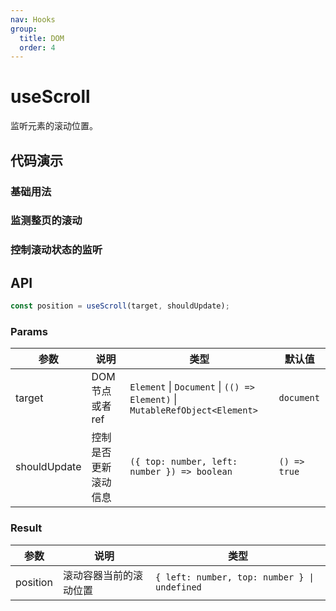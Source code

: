 ```yaml
---
nav: Hooks
group:
  title: DOM
  order: 4
---
```


# useScroll

监听元素的滚动位置。

## 代码演示

### 基础用法

<code hideActions='["CSB"]' src="./demo/demo1.tsx"></code>

### 监测整页的滚动

<code hideActions='["CSB"]' src="./demo/demo2.tsx"></code>

### 控制滚动状态的监听

<code hideActions='["CSB"]' src="./demo/demo3.tsx"></code>

## API

```typescript
const position = useScroll(target, shouldUpdate);
```

### Params

| 参数         | 说明                 | 类型                                                                        | 默认值       |
| ------------ | -------------------- | --------------------------------------------------------------------------- | ------------ |
| target       | DOM 节点或者 ref     | `Element` \| `Document` \| `(() => Element)` \| `MutableRefObject<Element>` | `document`   |
| shouldUpdate | 控制是否更新滚动信息 | `({ top: number, left: number }) => boolean`                                | `() => true` |

### Result

| 参数     | 说明                   | 类型                                         |
| -------- | ---------------------- | -------------------------------------------- |
| position | 滚动容器当前的滚动位置 | `{ left: number, top: number } \| undefined` |
